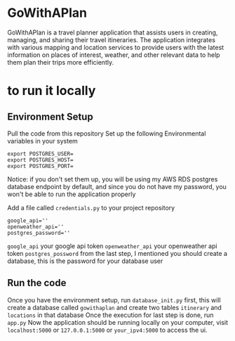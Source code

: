 # GoWithAPlan
GoWithAPlan is a travel planner application that assists users in creating, managing, and sharing their  travel itineraries. The application integrates with various mapping and location services to provide users  with the latest information on places of interest, weather, and other relevant data to help them plan  their trips more efficiently.
# to run it locally

## Environment Setup
Pull the code from this repository 
Set up the following Environmental variables in your system
```
export POSTGRES_USER=
export POSTGRES_HOST=
export POSTGRES_PORT=
```
Notice: if you don't set them up, you will be using my AWS RDS postgres database endpoint by default, and since you do not have my password, you won't be able to run the application properly

Add a file called `credentials.py` to your project repository
```
google_api=''
openweather_api=''
postgres_password=''
```
`google_api` your google api token
`openweather_api` your openweather api token
`postgres_possword` from the last step, I mentioned you should create a database, this is the password for your database user

## Run the code
Once you have the environment setup, run `database_init.py` first, this will create a database called `gowithaplan` and create two tables `itinerary` and `locations` in that database
Once the execution for last step is done, run `app.py`
Now the application should be running locally on your computer, visit `localhost:5000` or `127.0.0.1:5000` or `your_ipv4:5000` to access the ui.
